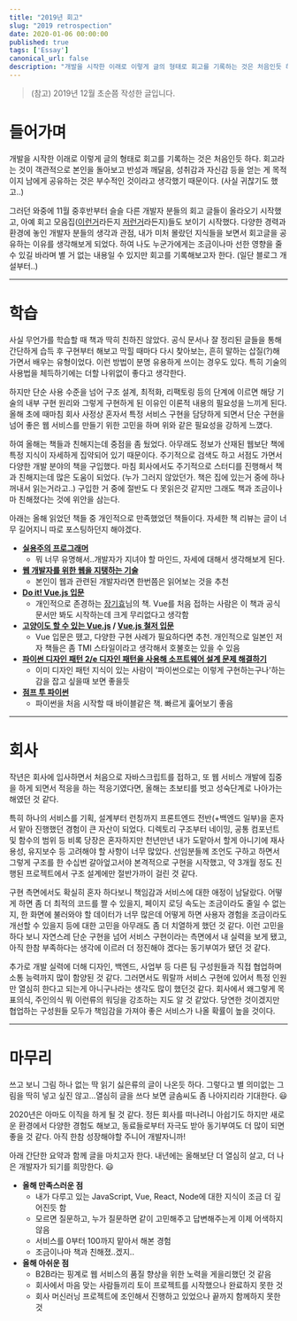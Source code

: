 ```yaml
---
title: "2019년 회고"
slug: "2019 retrospection"
date: 2020-01-06 00:00:00
published: true
tags: ['Essay']
canonical_url: false
description: "개발을 시작한 이래로 이렇게 글의 형태로 회고를 기록하는 것은 처음인듯 하다. 회고라는 것이 객관적으로 본인을 돌아보고 반성과 깨달음, 성취감과 자신감 등을 얻는 게 목적이지 남에게 공유하는 것은 부수적인 것이라고 생각했기 때문이다."
---
```


> (참고) 2019년 12월 초순쯤 작성한 글입니다.

# 들어가며

개발을 시작한 이래로 이렇게 글의 형태로 회고를 기록하는 것은 처음인듯 하다. 회고라는 것이 객관적으로 본인을 돌아보고 반성과 깨달음, 성취감과 자신감 등을 얻는 게 목적이지 남에게 공유하는 것은 부수적인 것이라고 생각했기 때문이다. (사실 귀찮기도 했고..)

그러던 와중에 11월 중후반부터 슬슬 다른 개발자 분들의 회고 글들이 올라오기 시작했고, 아예 회고 모음집([이런거](https://www.notion.so/2019-09f05e04c3bc4019b42e619403ca757f)라든지 [저런거](https://github.com/oaksong/developers-retrospective)라든지)들도 보이기 시작했다. 다양한 경력과 환경에 놓인 개발자 분들의 생각과 관점, 내가 미처 몰랐던 지식들을 보면서 회고글을 공유하는 이유를 생각해보게 되었다. 하여 나도 누군가에게는 조금이나마 선한 영향을 줄 수 있길 바라며 별 거 없는 내용일 수 있지만 회고를 기록해보고자 한다. (일단 블로그 개설부터..)

***

# 학습

사실 무언가를 학습할 때 책과 딱히 친하진 않았다. 공식 문서나 잘 정리된 글들을 통해 간단하게 습득 후 구현부터 해보고 막힐 때마다 다시 찾아보는, 흔히 말하는 삽질(?)해 가면서 배우는 유형이었다. 이런 방법이 분명 유용하게 쓰이는 경우도 있다. 특히 기술의 사용법을 체득하기에는 더할 나위없이 좋다고 생각한다.

하지만 단순 사용 수준을 넘어 구조 설계, 최적화, 리팩토링 등의 단계에 이르면 해당 기술의 내부 구현 원리와 그렇게 구현하게 된 이유인 이론적 내용의 필요성을 느끼게 된다. 올해 초에 때마침 회사 사정상 혼자서 특정 서비스 구현을 담당하게 되면서 단순 구현을 넘어 좋은 웹 서비스를 만들기 위한 고민을 하며 위와 같은 필요성을 강하게 느꼈다.

하여 올해는 책들과 친해지는데 중점을 좀 뒀었다. 아무래도 정보가 산재된 웹보단 책에 특정 지식이 자세하게 집약되어 있기 때문이다. 주기적으로 검색도 하고 서점도 가면서 다양한 개발 분야의 책을 구입했다. 마침 회사에서도 주기적으로 스터디를 진행해서 책과 친해지는데 많은 도움이 되었다. (누가 그러지 않았던가. 책은 집에 있는거 중에 하나 꺼내서 읽는거라고..) 구입한 거 중에 절반도 다 못읽은것 같지만 그래도 책과 조금이나마 친해졌다는 것에 위안을 삼는다.

아래는 올해 읽었던 책들 중 개인적으로 만족했었던 책들이다. 자세한 책 리뷰는 글이 너무 길어지니 따로 포스팅하던지 해야겠다.

* **[실용주의 프로그래머](http://www.kyobobook.co.kr/product/detailViewKor.laf?mallGb=KOR&ejkGb=KOR&linkClass=&barcode=9788966261031)**
  * 뭐 너무 유명해서..개발자가 지녀야 할 마인드, 자세에 대해서 생각해보게 된다.
* **[웹 개발자를 위한 웹을 지탱하는 기술](http://www.yes24.com/Product/Goods/5170353)**
  * 본인이 웹과 관련된 개발자라면 한번쯤은 읽어보는 것을 추천
* **[Do it! Vue.js 입문](http://www.kyobobook.co.kr/product/detailViewKor.laf?mallGb=KOR&ejkGb=KOR&linkClass=&barcode=9791188612789)**
  * 개인적으로 존경하는 [장기효](https://joshua1988.github.io/)님의 책. Vue를 처음 접하는 사람은 이 책과 공식 문서만 봐도 시작하는데 크게 무리없다고 생각함
* **[고양이도 할 수 있는 Vue.js](http://www.kyobobook.co.kr/product/detailViewKor.laf?mallGb=KOR&ejkGb=KOR&linkClass=&barcode=9791188621545) / [Vue.js 철저 입문](http://www.kyobobook.co.kr/product/detailViewKor.laf?mallGb=KOR&ejkGb=KOR&linkClass=&barcode=9791158391508#guide)**
  * Vue 입문은 뗐고, 다양한 구현 사례가 필요하다면 추천. 개인적으로 일본인 저자 책들은 좀 TMI 스타일이라고 생각해서 호불호는 있을 수 있음
* **[파이썬 디자인 패턴 2/e 디자인 패턴을 사용해 소프트웨어 설계 문제 해결하기](https://kyobobook.co.kr/product/detailViewKor.laf?mallGb=KOR&ejkGb=KOR&barcode=9791161752440#N)**
  * 이미 디자인 패턴 지식이 있는 사람이 '파이썬으로는 이렇게 구현하는구나'하는 감을 잡고 싶을때 보면 좋을듯
* **[점프 투 파이썬](https://wikidocs.net/book/1)**
  * 파이썬을 처음 시작할 때 바이블같은 책. 빠르게 훑어보기 좋음

***

# 회사

작년은 회사에 입사하면서 처음으로 자바스크립트를 접하고, 또 웹 서비스 개발에 집중을 하게 되면서 적응을 하는 적응기였다면, 올해는 초보티를 벗고 성숙단계로 나아가는 해였던 것 같다.

특히 하나의 서비스를 기획, 설계부터 런칭까지 프론트엔드 전반(+백엔드 일부)을 혼자서 맡아 진행했던 경험이 큰 자산이 되었다. 디렉토리 구조부터 네이밍, 공통 컴포넌트 및 함수의 범위 등 비록 당장은 혼자하지만 천년만년 내가 도맡아서 할게 아니기에 재사용성, 유지보수 등 고려해야 할 사항이 너무 많았다. 선임분들께 조언도 구하고 하면서 그렇게 구조를 한 수십번 갈아엎고서야 본격적으로 구현을 시작했고, 약 3개월 정도 진행된 프로젝트에서 구조 설계에만 절반가까이 걸린 것 같다.

구현 측면에서도 확실히 혼자 하다보니 책임감과 서비스에 대한 애정이 남달랐다. 어떻게 하면 좀 더 최적의 코드를 짤 수 있을지, 페이지 로딩 속도는 조금이라도 줄일 수 없는지, 한 화면에 불러와야 할 데이터가 너무 많은데 어떻게 하면 사용자 경험을 조금이라도 개선할 수 있을지 등에 대한 고민을 아무래도 좀 더 치열하게 했던 것 같다. 이런 고민을 하다 보니 자연스레 단순 구현을 넘어 서비스 구현이라는 측면에서 내 실력을 보게 됐고, 아직 한참 부족하다는 생각에 이르러 더 정진해야 겠다는 동기부여가 됐던 것 같다.

추가로 개발 실력에 더해 디자인, 백엔드, 사업부 등 다른 팀 구성원들과 직접 협업하며 소통 능력까지 많이 함양된 것 같다. 그러면서도 뭐랄까 서비스 구현에 있어서 특정 인원만 열심히 한다고 되는게 아니구나라는 생각도 많이 했던것 같다. 회사에서 왜그렇게 목표의식, 주인의식 뭐 이런류의 워딩을 강조하는 지도 알 것 같았다. 당연한 것이겠지만 협업하는 구성원들 모두가 책임감을 가져야 좋은 서비스가 나올 확률이 높을 것이다.

***

# 마무리

쓰고 보니 그림 하나 없는 딱 읽기 싫은류의 글이 나온듯 하다. 그렇다고 별 의미없는 그림을 딱히 넣고 싶진 않고...열심히 글을 쓰다 보면 글솜씨도 좀 나아지리라 기대한다. 😃

2020년은 아마도 이직을 하게 될 것 같다. 정든 회사를 떠나려니 아쉽기도 하지만 새로운 환경에서 다양한 경험도 해보고, 동료들로부터 자극도 받아 동기부여도 더 많이 되면 좋을 것 같다. 아직 한참 성장해야할 주니어 개발자니까!

아래 간단한 요약과 함께 글을 마치고자 한다. 내년에는 올해보단 더 열심히 살고, 더 나은 개발자가 되기를 희망한다. 😃

* **올해 만족스러운 점**
  * 내가 다루고 있는 JavaScript, Vue, React, Node에 대한 지식이 조금 더 깊어진듯 함
  * 모르면 질문하고, 누가 질문하면 같이 고민해주고 답변해주는게 이제 어색하지 않음
  * 서비스를 0부터 100까지 맡아서 해본 경험
  * 조금이나마 책과 친해졌..겠지..
* **올해 아쉬운 점**
  * B2B라는 핑계로 웹 서비스의 품질 향상을 위한 노력을 게을리했던 것 같음
  * 회사에서 마음 맞는 사람들끼리 토이 프로젝트를 시작했으나 완료하지 못한 것
  * 회사 머신러닝 프로젝트에 조인해서 진행하고 있었으나 끝까지 함께하지 못한 것